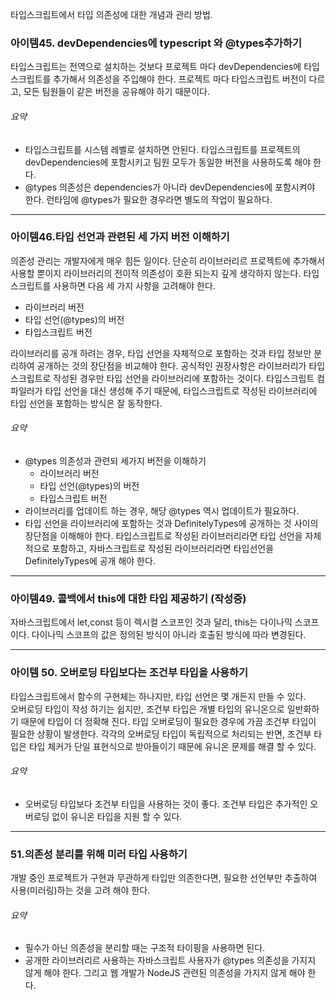 타입스크립트에서 타입 의존성에 대한 개념과 관리 방법.

### 아이템45. devDependencies에 typescript 와 @types추가하기

타입스크립트는 전역으로 설치하는 것보다 프로젝트 마다 devDependencies에 타입스크립트를 추가해서 의존성을 주입해야 한다. 프로젝트 마다 타입스크립트 버전이 다르고, 모든 팀원들이 같은 버전을 공유해야 하기 때문이다.

###### 요약
- 타입스크립트를 시스템 레벨로 설치하면 안된다. 타입스크립트를 프로젝트의 devDependencies에 포함시키고 팀원 모두가 동일한 버전을 사용하도록 해야 한다.
- @types 의존성은 dependencies가 아니라 devDependencies에 포함시켜야 한다. 런타임에 @types가 필요한 경우라면 별도의 작업이 필요하다.
---
### 아이템46.타입 선언과 관련된 세 가지 버전 이해하기

의존성 관리는 개발자에게 매우 힘든 일이다. 단순히 라이브러리르 프로젝트에 추가해서 사용할 뿐이지 라이브러리의 전이적 의존성이 호환 되는지 깊게 생각하지 않는다. 타입스크립트를 사용하면 다음 세 가지 사항을 고려해야 한다.

- 라이브러리 버전
- 타입 선언(@types)의 버전
- 타입스크립트 버전

라이브러리를 공개 하려는 경우, 타입 선언을 자체적으로 포함하는 것과 타입 정보만 분리하여 공개하는 것의 장단점을 비교해야 한다. 공식적인 권장사항은 라이브러리가 타입스크립트로 작성된 경우만 타입 선언을 라이브러리에 포함하는 것이다. 타입스크립트 컴파일러가 타입 선언을 대신 생성해 주기 때문에, 타입스크립트로 작성된 라이브러리에 타입 선언을 포함하는 방식은 잘 동작한다.

###### 요약
- @types 의존성과 관련되 세가지 버전을 이해하기
	- 라이브러리 버전
	- 타입 선언(@types)의 버전
	- 타입스크립트 버전
- 라이브러리를 업데이트 하는 경우, 해당 @types 역시 업데이트가 필요하다.
- 타입 선언을 라이브러리에 포함하는 것과 DefinitelyTypes에 공개하는 것 사이의 장단점을 이해해야 한다. 타입스크립트로 작성된 라이브러리라면 타입 선언을 자체적으로 포함하고, 자바스크립트로 작성된 라이브러리라면 타입선언을 DefinitelyTypes에 공개 해야 한다.
---
### 아이템49. 콜백에서 this에 대한 타입 제공하기 (작성중)

자바스크립트에서 let,const 등이 렉시컬 스코프인 것과 달리, this는 다이나믹 스코프이다. 다이나믹 스코프의 값은 정의된 방식이 아니라 호출된 방식에 따라 변경된다.

---
### 아이템 50. 오버로딩 타입보다는 조건부 타입을 사용하기

타입스크립트에서 함수의 구현체는 하나지만, 타입 선언은 몇 개든지 만들 수 있다.                               
오버로딩 타입이 작성 하기는 쉽지만, 조건부 타입은 개별 타입의 유니온으로 일반화하기 때문에 타입이 더 정확해 진다. 타입 오버로딩이 필요한 경우에 가끔 조건부 타입이 필요한 상황이 발생한다. 각각의 오버로딩 타입이 독립적으로 처리되는 반면, 조건부 타입은 타입 체커가 단일 표현식으로 받아들이기 때문에 유니온 문제를 해결 할 수 있다.

###### 요약
- 오버로딩 타입보다 조건부 타입을 사용하는 것이 좋다. 조건부 타입은 추가적인 오버로딩 없이 유니온 타입을 지원 할 수 있다.
---
### 51.의존성 분리를 위해 미러 타입 사용하기

개발 중인 프로젝트가 구현과 무관하게 타입만 의존한다면, 필요한 선언부만 추출하여 사용(미러링)하는 것을 고려 해야 한다. 

###### 요약
- 필수가 아닌 의존성을 분리할 때는 구조적 타이핑을 사용하면 된다.
- 공개한 라이브러리르 사용하는 자바스크립트 사용자가 @types 의존성을 가지지 않게 해야 한다. 그리고 웹 개발가 NodeJS 관련된 의존성을 가지지 않게 해야 한다.
